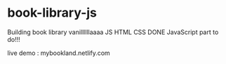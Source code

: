 # book-library-js
Building book library vanillllllaaaa JS
HTML CSS DONE
JavaScript part to do!!!

live demo : mybookland.netlify.com

